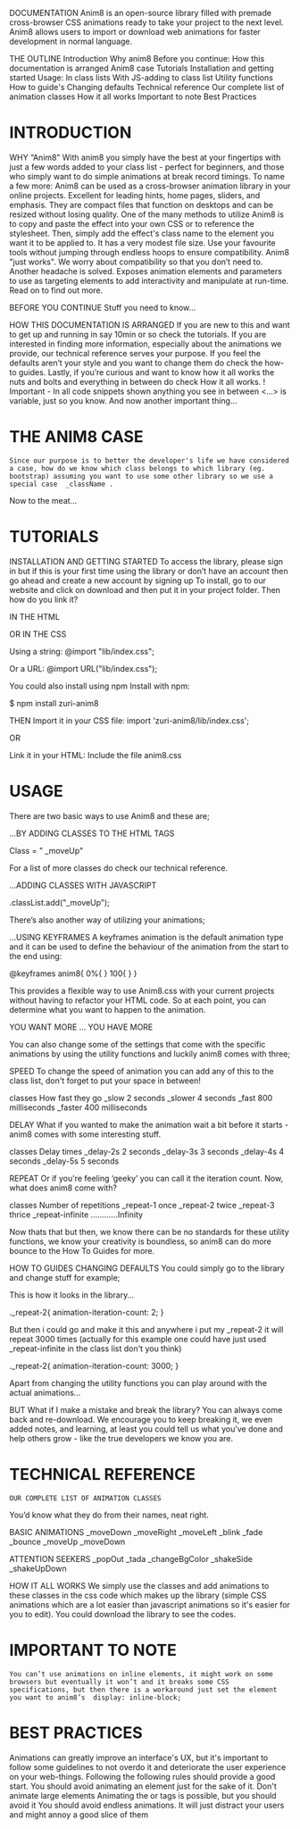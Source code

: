 DOCUMENTATION
Anim8 is an open-source library filled with premade cross-browser CSS animations ready to take your project to the next level. Anim8 allows users to import or download web animations for faster development in normal language.

THE OUTLINE
Introduction
Why anim8
Before you continue:
How this documentation is arranged 
Anim8 case
Tutorials
Installation and getting started 
Usage:
In class lists
With JS-adding to class list
Utility functions 
How to guide's
Changing defaults 
Technical reference
Our complete list of animation classes
How it all works
Important to note 
Best Practices















# INTRODUCTION
	
WHY  “Anim8”
	With anim8 you simply have the best at your fingertips with just a few words added to your class list - perfect for beginners, and those who simply want to do simple animations at break record timings. To name a few more:
Anim8 can be used as a cross-browser animation library in your online projects. Excellent for leading hints, home pages, sliders, and emphasis. They are compact files that function on desktops and can be resized without losing quality.
One of the many methods to utilize Anim8 is to copy and paste the effect into your own CSS or to reference the stylesheet. Then, simply add the effect's class name to the element you want it to be applied to.
It has a very modest file size.
Use your favourite tools without jumping through endless hoops to ensure compatibility. Anim8 "just works". We worry about compatibility so that you don’t need to. Another headache is solved. 
Exposes animation elements and parameters to use as targeting elements to add interactivity and manipulate at run-time.
 Read on to find out more.


BEFORE YOU CONTINUE
	Stuff you need to know…

HOW THIS DOCUMENTATION IS ARRANGED
	If you are new to this and want to get up and running in say 10min or so check the tutorials.
If you are interested in finding more information, especially about the animations we provide, our technical reference serves your purpose.
If you feel the defaults aren’t your style and you want to change them do check the how-to guides.
Lastly, if you’re curious and want to know how it all works the nuts and bolts and everything in between do check How it all works.
! Important - In all code snippets shown anything you see in between <...> is variable, just so you know.
And now another important thing…

# THE ANIM8 CASE
	Since our purpose is to better the developer's life we have considered a case, how do we know which class belongs to which library (eg. bootstrap) assuming you want to use some other library so we use a special case  _className .

Now to the meat…

# TUTORIALS 

INSTALLATION AND GETTING STARTED 
To access the library, please sign in but if this is your first time using the library or don’t have an account then go ahead and create a new account by signing up
To install, go to our website and click on download and then put it in your project folder. Then how do you link it?

IN THE HTML

<link rel="stylesheet" href="<pathToWhereYouStoredIt>/anim8.css" />


OR IN THE CSS

Using a string:
@import "lib/index.css";


Or a URL:
@import URL("lib/index.css");


You could also install using npm
Install with npm:

$ npm install zuri-anim8

 
THEN
Import it in your CSS file:
import 'zuri-anim8/lib/index.css';


OR

Link it in your HTML:
Include the file anim8.css 

<link rel="stylesheet" href="<pathToWhereYouStoredIt>/zuri-anim8/lib/index.css" />

						

# USAGE


There are two basic ways to use Anim8 and these are;

…BY ADDING CLASSES TO THE HTML TAGS

Class = " _moveUp"


For a list of more classes do check our technical reference.

…ADDING CLASSES WITH JAVASCRIPT

<whatYouWantToAnim8>.classList.add("_moveUp");


There’s also another way of utilizing your animations;

…USING KEYFRAMES
A keyframes animation is the default animation type and it can be used to define the behaviour of the animation from the start to the end using:
 
 @keyframes anim8{
0%{
}
100{
}
}

  
  This provides a flexible way to use Anim8.css with your current projects without having to refactor your HTML code. So at each point, you can determine what you want to happen to the animation.



YOU WANT MORE … YOU HAVE MORE

You can also change some of the settings that come with the specific animations by using the utility functions and luckily anim8 comes with three;

SPEED 
	To change the speed of animation you can add any of this to the class list, don't forget to put your space in between!


classes
How fast they go
_slow
2 seconds
_slower
4 seconds
_fast
800 milliseconds
_faster
400 milliseconds



DELAY
	What if you wanted to make the animation wait a bit before it starts - anim8 comes with some interesting stuff.


classes
Delay times
_delay-2s
2 seconds
_delay-3s
3 seconds
_delay-4s
4 seconds
_delay-5s
5 seconds


REPEAT
	Or if you're feeling ‘geeky’  you can call it the iteration count. Now, what does anim8 come with?

classes
Number of repetitions
_repeat-1
once
_repeat-2
twice
_repeat-3
thrice
_repeat-infinite
…………Infinity


Now thats that but then, we know there can be no standards for these utility functions, we know your creativity is boundless, so anim8 can do more bounce to  the How To Guides for more.



HOW TO GUIDES
	CHANGING DEFAULTS
You could simply go to the library and change stuff for example;

This is how it looks in the library…

._repeat-2{
  animation-iteration-count: 2;
}


But then i could go and make it this and anywhere i put my _repeat-2  it will repeat 3000 times (actually for this example one could have just used  _repeat-infinite  in the class list don't you think)

._repeat-2{
  animation-iteration-count: 3000;
}


Apart from changing the utility functions you can play around with the actual animations… 

BUT What if I make a mistake and break the library?
	You can always come back and re-download. We encourage you to keep breaking it, we even added notes, and learning, at least you could tell us what you’ve done and help others grow - like the true developers we know you are.


# TECHNICAL REFERENCE
	OUR COMPLETE LIST OF ANIMATION CLASSES
You’d know what they do from their names, neat right.

BASIC ANIMATIONS
_moveDown
_moveRight
_moveLeft
_blink
_fade
_bounce
_moveUp
_moveDown


ATTENTION SEEKERS
_popOut
_tada
_changeBgColor
_shakeSide
_shakeUpDown





HOW IT ALL WORKS
	We simply use the classes and add animations to these classes in the css code which makes up the library (simple CSS animations which are a lot easier than javascript animations so it's easier for you to edit). You could download the library to see the codes.

# IMPORTANT TO NOTE
	You can’t use animations on inline elements, it might work on some browsers but eventually it won’t and it breaks some CSS specifications, but then there is a workaround just set the element you want to anim8’s  display: inline-block;  

# BEST PRACTICES
Animations can greatly improve an interface's UX, but it's important to follow some guidelines to not overdo it and deteriorate the user experience on your web-things. Following the following rules should provide a good start.
You should avoid animating an element just for the sake of it.
Don't animate large elements
Animating the <html/> or <body/> tags is possible, but you should avoid it
You should avoid endless animations. It will just distract your users and might annoy a good slice of them



